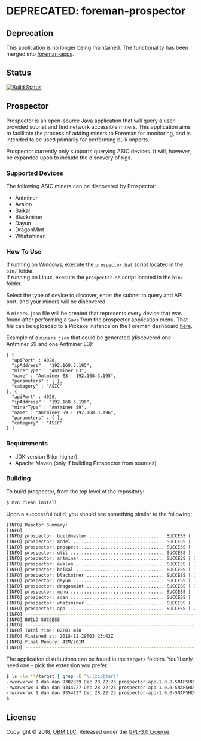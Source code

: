 # DEPRECATED: foreman-prospector

## Deprecation ##

This application is no longer being maintained.  The functionality has been merged into [foreman-apps](pickaxe).

## Status ##

[![Build Status](https://travis-ci.com/delawr0190/foreman-prospector.svg?branch=master)](https://travis-ci.com/delawr0190/foreman-prospector)

## Prospector ##

Prospector is an open-source Java application that will query a user-provided subnet and find network accessible miners.  This application aims to facilitate the process of adding miners to Foreman for monitoring, and is intended to be used primarily for performing bulk imports.

Prospector currently only supports querying ASIC devices.  It will, however, be expanded upon to include the discovery of rigs.

### Supported Devices ###

The following ASIC miners can be discovered by Prospector:

* Antminer
* Avalon
* Baikal
* Blackminer
* Dayun
* DragonMint
* Whatsminer

### How To Use ###

If running on Windows, execute the `prospector.bat` script located in the `bin/` folder.  
If running on Linux, execute the `prospector.sh` script located in the `bin/` folder.

Select the type of device to discover, enter the subnet to query and API port, and your miners will be discovered.

A `miners.json` file will be created that represents every device that was found after performing a `Save` from the prospector application menu.  That file can be uploaded to a Pickaxe instance on the Foreman dashboard [here](https://dashboard.foreman.mn/dashboard/pickaxe/).

Example of a `miners.json` that could be generated (discovered one Antminer S9 and one Antminer E3):

```
[ {
  "apiPort" : 4028,
  "ipAddress" : "192.168.3.195",
  "minerType" : "Antminer E3",
  "name" : "Antminer E3 - 192.168.3.195",
  "parameters" : { },
  "category" : "ASIC"
}, {
  "apiPort" : 4028,
  "ipAddress" : "192.168.3.196",
  "minerType" : "Antminer S9",
  "name" : "Antminer S9 - 192.168.3.196",
  "parameters" : { },
  "category" : "ASIC"
} ]
```

### Requirements ###

- JDK version 8 (or higher)
- Apache Maven (only if building Prospector from sources)

### Building ###

To build prospector, from the top level of the repository:

```sh
$ mvn clean install
```

Upon a successful build, you should see something similar to the following:

```sh
[INFO] Reactor Summary:
[INFO]
[INFO] prospector: buildmaster ............................ SUCCESS [  1.256 s]
[INFO] prospector: model .................................. SUCCESS [ 11.068 s]
[INFO] prospector: prospect ............................... SUCCESS [  0.616 s]
[INFO] prospector: util ................................... SUCCESS [  2.458 s]
[INFO] prospector: antminer ............................... SUCCESS [ 14.623 s]
[INFO] prospector: avalon ................................. SUCCESS [ 11.202 s]
[INFO] prospector: baikal ................................. SUCCESS [  9.928 s]
[INFO] prospector: blackminer ............................. SUCCESS [ 10.231 s]
[INFO] prospector: dayun .................................. SUCCESS [ 10.000 s]
[INFO] prospector: dragonmint ............................. SUCCESS [ 10.241 s]
[INFO] prospector: menu ................................... SUCCESS [  0.449 s]
[INFO] prospector: scan ................................... SUCCESS [  1.518 s]
[INFO] prospector: whatsminer ............................. SUCCESS [  9.436 s]
[INFO] prospector: app .................................... SUCCESS [ 28.364 s]
[INFO] ------------------------------------------------------------------------
[INFO] BUILD SUCCESS
[INFO] ------------------------------------------------------------------------
[INFO] Total time: 02:01 min
[INFO] Finished at: 2018-12-29T03:23:42Z
[INFO] Final Memory: 42M/261M
[INFO] ------------------------------------------------------------------------
```

The application distributions can be found in the `target/` folders.  You'll only need one - pick the extension you prefer.

```sh
$ ls -la **/target | grep -E "\.(zip|tar)"
-rwxrwxrwx 1 dan dan 9302829 Dec 28 22:23 prospector-app-1.0.0-SNAPSHOT-bin.tar.bz2
-rwxrwxrwx 1 dan dan 9344727 Dec 28 22:23 prospector-app-1.0.0-SNAPSHOT-bin.tar.gz
-rwxrwxrwx 1 dan dan 9354127 Dec 28 22:23 prospector-app-1.0.0-SNAPSHOT-bin.zip
$

```

## License ##

Copyright © 2018, [OBM LLC](https://obm.mn/).  Released under the [GPL-3.0 License](LICENSE).
